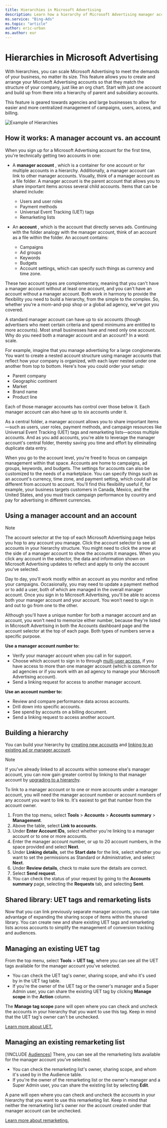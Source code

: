 ```yaml
---
title: Hierarchies in Microsoft Advertising
description: Learn how a hierarchy of Microsoft Advertising manager accounts and accounts can work for you.
ms.service: "Bing-Ads"
ms.topic: "article"
author: eric-urban
ms.author: eur
---
```


# Hierarchies in Microsoft Advertising

With hierarchies, you can scale Microsoft Advertising to meet the demands of your business, no matter its size. This feature allows you to create and arrange your Microsoft Advertising accounts so that they match the structure of your company, just like an org chart. Start with just one account and build up from there into a hierarchy of parent and subsidiary accounts.

This feature is geared towards agencies and large businesses to allow for easier and more centralized management of campaigns, users, access, and billing.

![Example of Hierarchies](../images/BA_Conc_AcctHeirarchy.gif)

## How it works: A manager account vs. an account

When you sign up for a Microsoft Advertising account for the first time, you're technically getting two accounts in one:
- A **manager account** , which is a container for one account or for multiple accounts in a hierarchy. Additionally, a manager account can link to other manager accounts. Visually, think of a manager account as a file folder. A manager account is the parent account that allows you to share important items across several child accounts. Items that can be shared include:
   - Users and user roles
   - Payment methods
   - Universal Event Tracking (UET) tags
   - Remarketing lists

- An **account** , which is the account that directly serves ads. Continuing with the folder analogy with the manager account, think of an account as a file within the folder. An account contains:
   - Campaigns
   - Ad groups
   - Keywords
   - Budgets
   - Account settings, which can specify such things as currency and time zone.

These two account types are complementary, meaning that you can't have a manager account without at least one account, and you can't have an account without a manager account. Both work in harmony to provide the flexibility you need to build a hierarchy, from the simple to the complex. So, whether you're a mom-and-pop shop or a global ad agency, we've got you covered.

A standard manager account can have up to six accounts (though advertisers who meet certain criteria and spend minimums are entitled to more accounts). Most small businesses have and need only one account. Why do you need both a manager account and an account? In a word: scale.

For example, imagine that you manage advertising for a large conglomerate. You want to create a nested account structure using manager accounts that reflect how your company is organized, with each layer nested under one another from top to bottom. Here's how you could order your setup:

- Parent company
- Geographic continent
- Market
- Brand name
- Product line

Each of those manager accounts has control over those below it. Each manager account can also have up to six accounts under it.

As a central folder, a manager account allows you to share important items—such as users, user roles, payment methods, and campaign resources like Universal Event Tracking (UET) tags and remarketing lists—across multiple accounts. And as you add accounts, you're able to leverage the manager account's central folder, thereby saving you time and effort by eliminating duplicate data entry.

When you go to the account level, you're freed to focus on campaign management within that space. Accounts are home to campaigns, ad groups, keywords, and budgets. The settings for accounts can also be customized to the needs of a marketplace. You can specify things such as an account's currency, time zone, and payment setting, which could all be different from account to account. You'll find this flexibility useful if, for example, your business targets customers in Canada, Mexico, and the United States, and you must track campaign performance by country and pay for advertising in different currencies.

## Using a manager account and an account

> [!NOTE]
> The account selector at the top of each Microsoft Advertising page helps you hop to any account you manage. Click the account selector to see all accounts in your hierarchy structure. You might need to click the arrow at the side of a manager account to show the accounts it manages. When you click any account in the selector, the data and information shown on Microsoft Advertising updates to reflect and apply to only the account you've selected.

Day to day, you'll work mostly within an account as you monitor and refine your campaigns. Occasionally, you may need to update a payment method or to add a user, both of which are managed in the overall manager account. Once you sign in to Microsoft Advertising, you'll be able to access both your manager account and your account. You won't need to sign in and out to go from one to the other.

Although you'll have a unique number for both a manager account and an account, you won't need to memorize either number, because they're listed in Microsoft Advertising in both the Accounts dashboard page and the account selector at the top of each page. Both types of numbers serve a specific purpose.

**Use a manager account number to:**
- Verify your manager account when you call in for support.
- Choose which account to sign in to through [multi-user access](./hlp_BA_CONC_UserNamePermissions.md), if you have access to more than one manager account (which is common for ad agencies or if you work with an ad agency to manage your Microsoft Advertising account).
- Send a linking request for access to another manager account.

**Use an account number to:**
- Review and compare performance data across accounts.
- Drill down into specific accounts.
- See spend by accounts on a billing document.
- Send a linking request to access another account.

## Building a hierarchy

You can build your hierarchy by [creating new accounts](./hlp_BA_PROC_CreateAcctSelfServe.md) and [linking to an existing ad or manager account](./hlp_BA_CONC_MultiAccount.md).

> [!NOTE]
> If you've already linked to all accounts within someone else's manager account, you can now gain greater control by linking to that manager account by [upgrading to a hierarchy](./hlp_BA_CONC_HierarchiesVersusMU.md).

To link to a manager account or to one or more accounts under a manager account, you will need the manager account number or account numbers of any account you want to link to. It's easiest to get that number from the account owner.
1. From the top menu, select **Tools** > **Accounts** > **Accounts summary** > **Management**.
1. Above the table, select **Link to accounts**.
1. Under **Enter Account IDs**, select whether you're linking to a manager account or to one or more accounts.
1. Enter the manager account number, or up to 20 account numbers, in the space provided and select **Next**.
1. Under **Linking details**, set the **Start date** for the link, select whether you want to set the permissions as Standard or Administrative, and select **Next**.
1. Under **Review details**, check to make sure the details are correct.
1. Select **Send request**.
1. You can check the status of your request by going to the **Accounts summary** page, selecting the **Requests** tab, and selecting **Sent**.

## Shared library: UET tags and remarketing lists

Now that you can link previously separate manager accounts, you can take advantage of expanding the sharing scope of items within the shared library. You can create new and share existing UET tags and remarketing lists across accounts to simplify the management of conversion tracking and audiences.

## Managing an existing UET tag
From the top menu, select **Tools** > **UET tag**, where you can see all the UET tags available for the manager account you've selected.

- You can check the UET tag's owner, sharing scope, and who it's used by in the UET tag table.
- If you're the owner of the UET tag or the owner's manager and a Super Admin user, you can share the existing UET tag by clicking **Manage scope** in the **Action** column.

The **Manage tag scope** pane will open where you can check and uncheck the accounts in your hierarchy that you want to use this tag. Keep in mind that the UET tag's owner can't be unchecked.

[Learn more about UET.](./hlp_BA_CONC_UETv2WhatIsTag.md)

## Managing an existing remarketing list
[!INCLUDE [Audiences](./includes/Audiences.md)] There, you can see all the remarketing lists available for the manager account you've selected.

- You can check the remarketing list's owner, sharing scope, and whom it's used by in the Audience table.
- If you're the owner of the remarketing list or the owner's manager and a Super Admin user, you can share the existing list by selecting **Edit**.

A pane will open where you can check and uncheck the accounts in your hierarchy that you want to use this remarketing list. Keep in mind that neither the remarketing list's owner nor the account created under that manager account can be unchecked.

[Learn more about remarketing.](./hlp_BA_CONC_Remarketing_FAQ.md)


